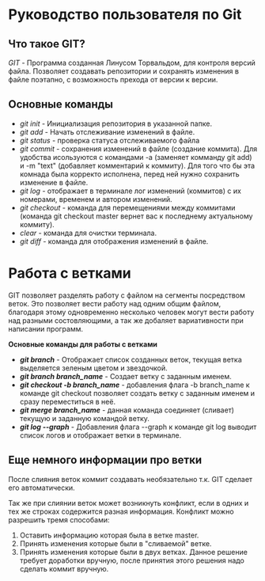 # Руководство пользователя по Git
## **Что такое GIT?**

*GIT* - Программа созданная Линусом Торвальдом, для контроля версий файла. Позволяет создавать репозитории и сохранять изменения в файле поэтапно, с возможность прехода от версии к версии.
## **Основные команды**
* *git init* - Инициализация репозитория в указанной папке.
* *git add* - Начать отслеживание изменений в файле.
* *git status* - проверка статуса отслеживаемого файла
* *git commit* - сохранения изменений в файле (создание коммита). Для удобства исользуются с командами -а (заменяет комманду git add) и -m "text" (добавляет комментарий к коммиту). Для того что бы эта комнада была корректо исполнена, перед ней нужно сохранить изменение в файле.
* *git log* - отображает в терминале лог изменений (коммитов) с их номерами, временем и автором изменений.
* *git checkout* - команда для перемещениями между коммитами (команда git checkout master вернет вас к последнему актуальному коммиту).
* *clear* - команда для очистки терминала.
* *git diff* - команда для отображения изменений в файле.
# **Работа с ветками**
GIT позволяет разделять работу с файлом на сегменты посредством веток. Это позволяет вести работу над одним общим файлом, благодаря этому одновременно несколько человек могут вести работу над разными состовляющими, а так же добаляет вариативности при написании программ.

**Основные команды для работы с ветками**
* _**git branch**_ - Отображает список созданных веток, текущая ветка выделяется зеленым цветом и звездочкой.
* _**git branch branch_name**_ - Создает ветку с заданным именем.
* _**git checkout -b branch_name**_ - добавления флага -b branch_name к команде git checkout позволяет создать ветку с заданным именем и сразу переместиться в неё. 
* _**git merge branch_name**_ - данная команда соединяет (сливает) текущую и заданную командой ветку.
* _**git log --graph**_ - Добавления флага --graph к команде git log выводит список логов и отображает ветки в терминале.
## **Еще немного информации про ветки**
После слияния веток коммит создавать необязательно т.к. GIT сделает его автоматически.

Так же при слиянии веток может возникнуть конфликт, если в одних и тех же строках содержится разная информация. Конфликт можно разрешить тремя способами:
1. Оставить информацию которая была в ветке master.
2. Принять изменения которые были в "сливаемой" ветке.
3. Принять изменения которые были в двух ветках. Данное решение требует доработки вручную, после принятия этого решения надо сделать коммит вручную.


